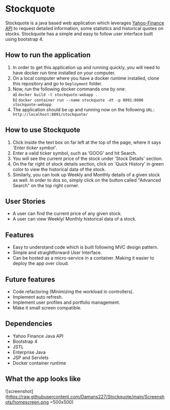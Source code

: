 # Stockquote

 Stockquote is a java based web application which leverages [Yahoo-Finance API][Yahoo-Finance] to request detailed information, some statistics and historical quotes on stocks. Stockquote has a simple and easy to follow user interface built using bootstrap 4. 

## How to run the application

1. In order to get this application up and running quickly, you will need to have docker run time installed on your computer. 
2. On a local computer where you have a docker runtime installed, clone this repository and go to `Deployment` folder. 
3. Now, run the following docker commands one by one:<br />
   a) `docker build -t stockquote-webapp .`<br />
   b) `docker container run --name stockquote -dt -p 8091:8080 stockquote-webapp`<br />
4. The application should be up and running now on the following `URL: http://localhost:8091/stockquote/`

 [Yahoo-Finance]: https://financequotes-api.com/

 ## How to use Stockquote

 1. Click inside the text box on far left at the top of the page, where it says <i>'Enter ticker symbol'</i>.
 2.  Enter a valid ticker symbol, such as 'GOOG' and hit Search. 
 3.  You will see the current price of the stock under 'Stock Details' section. 
 4.  On the far right of stock details section, click on 'Quick History' in green color to view the historical data of the stock. 
 5.  Similarly, you can look up Weekly and Monthly details of a given stock as well. In order to dos so, simply click on the button called "Advanced Search" on the top right corner. 

 ## User Stories

 - A user can find the current price of any given stock. 
 - A user can view Weekly/ Monthly historical data of a stock. 

 ## Features

 - Easy to understand code which is built following MVC design pattern. 
 - Simple and straightforward User Interface. 
 - Can be hosted as a micro-service in a container. Making it easier to deploy the app over cloud. 

 ## Future features

 - Code refactoring (Minimizing the workload in controllers).
 - Implement auto refresh.
 - Implement user profiles and portfolio management. 
 - Make it small screen compatible.

 ## Dependencies 

 - Yahoo Finance Java API
 - Bootstrap 4
 - JSTL 
 - Enterprise Java
 - JSP and Servlets
 - Docker container runtime

## What the app looks like

![screenshot] (https://raw.githubusercontent.com/Damans227/Stockquote/main/Screenshots/homescreen.png =500x500)

